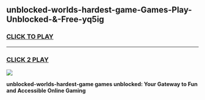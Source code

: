 
## unblocked-worlds-hardest-game-Games-Play-Unblocked-&-Free-yq5ig
<h3>
<a href="https://premium76.site?title=unblocked-worlds-hardest-game&ref=24A">CLICK TO PLAY</a></h3>
<hr>

<h3>
<a href="https://premium76.site?title=unblocked-worlds-hardest-game&ref=24A">CLICK 2 PLAY</a>
  
</h3>

<a href="https://premium76.site?title=unblocked-worlds-hardest-game&ref=24A"><img src="https://clearcache.store/games.png"></a>


**unblocked-worlds-hardest-game games unblocked: Your Gateway to Fun and Accessible Online Gaming**
